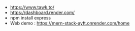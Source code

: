 - https://www.tawk.to/
- https://dashboard.render.com/
- npm install express
- Web demo : https://mern-stack-ayft.onrender.com/home
